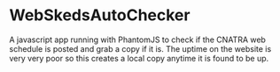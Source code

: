 WebSkedsAutoChecker
===================

A javascript app running with PhantomJS to check if the CNATRA web schedule is posted and grab a copy if it is. The uptime on the website is very very poor so this creates a local copy anytime it is found to be up.
